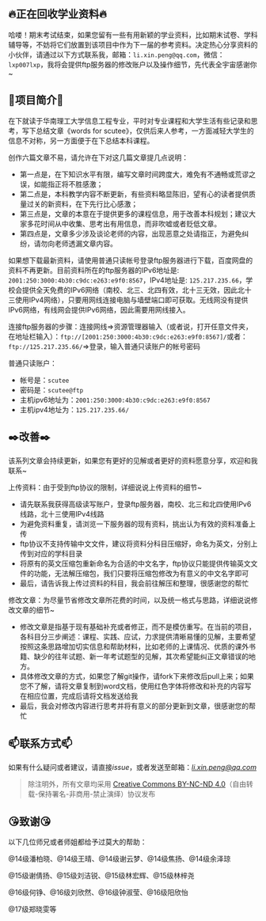 

## :fire:正在回收学业资料:fire:

哈喽！期末考试结束，如果您留有一些有用新颖的学业资料，比如期末试卷、学科辅导等，不妨将它们放置到该项目中作为下一届的参考资料。决定热心分享资料的小伙伴，请通过以下方式联系我，邮箱：`li.xin.peng@qq.com`，微信：`lxp007lxp`，我将会提供ftp服务器的修改账户以及操作细节，先代表全宇宙感谢你~

## :sunflower:项目简介:sunflower:

在下就读于华南理工大学信息工程专业，平时对专业课程和大学生活有些记录和思考，写下总结文章《words for scutee》，仅供后来人参考，一方面减轻大学生的信息不对称，另一方面便于在下总结本科课程。

创作六篇文章不易，请允许在下对这几篇文章提几点说明：

- 第一点是，在下知识水平有限，编写文章时间跨度大，难免有不通畅或荒谬之误，如能指正将不胜感激；
- 第二点是，本科教学内容不断更新，有些资料略显陈旧，望有心的读者提供质量过关的新资料，在下先行比心感激；
- 第三点是，文章的本意在于提供更多的课程信息，用于改善本科规划；建议大家多花时间从中收集、思考出有用信息，而非吹嘘或者贬低文章。
- 第四点是，文章多少涉及谈论老师的内容，出现恶意之处请指正，为避免纠纷，请勿向老师透漏文章内容。

如果想下载最新资料，请使用普通只读帐号登录ftp服务器进行下载，百度网盘的资料不再更新。目前资料所在的ftp服务器的IPv6地址是: `2001:250:3000:4b30:c9dc:e263:e9f0:8567`，IPv4地址是: `125.217.235.66`，学校会提供全天免费的IPv6网络（南校、北三、北四有效，北十三无效，因此北十三使用IPv4网络），只要用网线连接电脑与墙壁端口即可获取。无线网没有提供IPv6网络，有线网会提供IPv6网络，因此需要用网线接入。

连接ftp服务器的步骤：连接网线=>资源管理器输入（或者说，打开任意文件夹，在地址栏输入）：`ftp://[2001:250:3000:4b30:c9dc:e263:e9f0:8567]/`或者：`ftp://125.217.235.66/`=>登录，输入普通只读账户的帐号密码

普通只读账户：
- 帐号是：`scutee`
- 密码是：`scutee@ftp`
- 主机ipv6地址为：`2001:250:3000:4b30:c9dc:e263:e9f0:8567`
- 主机ipv4地址为：`125.217.235.66/`

## :black_nib:改善:black_nib:
该系列文章会持续更新，如果您有更好的见解或者更好的资料愿意分享，欢迎和我联系~

上传资料：由于受到ftp协议的限制，详细说说上传资料的细节~

- 请先联系我获得高级读写账户，登录ftp服务器，南校、北三和北四使用IPv6线路，北十三使用IPv4线路
- 为避免资料重复，请浏览一下服务器的现有资料，挑出认为有效的资料准备上传
- ftp协议不支持传输中文文件，建议将资料分科目压缩好，命名为英文，分别上传到对应的学科目录
- 将原有的英文压缩包重新命名为合适的中文名字，ftp协议只能提供传输英文文件的功能，无法解压缩包，我们只要将压缩包修改为有意义的中文名字即可
- 最后，请告诉我上传过资料的科目，我会前往解压和整理，很感谢您的帮忙

修改文章：为尽量节省修改文章所花费的时间，以及统一格式与思路，详细说说修改文章的细节~

- 修改文章是指基于现有基础补充或者修正，而不是模仿重写。在当前的项目，各科目分三步阐述：课程、实践、应试，力求提供清晰易懂的见解，主要希望按照这条思路增加切实信息和帮助材料，比如老师的上课情况、优质的课外书籍、缺少的往年试题、新一年考试题型的见解，其次希望能纠正文章错误的地方。
- 具体修改文章的方式，如果您了解git操作，请fork下来修改后pull上来；如果您不了解，请将文章复制到word文档，使用红色字体将修改和补充的内容写在相应位置，完成后请将文档发送给我
- 最后，我会对修改内容进行思考并将有意义的部分更新到文章，很感谢您的帮忙

## :mailbox:联系方式:mailbox:

如果有什么疑问或者建议，请直接*issue*，或者发送至邮箱：*li.xin.peng@qq.com*

> 除注明外，所有文章均采用 [Creative Commons BY-NC-ND 4.0](https://creativecommons.org/licenses/by-nc-nd/4.0/deed.zh)（自由转载-保持署名-非商用-禁止演绎）协议发布

## :kissing_heart:致谢:kissing_heart:

以下几位师兄或者师姐都给予过莫大的帮助：

@14级潘柏晓、@14级王晴、@14级谢云梦、@14级焦扬、@14级余泽琼

@15级谢倩扬、@15级刘洁锐、@15级林宏辉、@15级林梓尧

@16级何铮、@16级刘欣然、@16级钟淑莹、@16级阳欣怡

@17级郑晓雯等